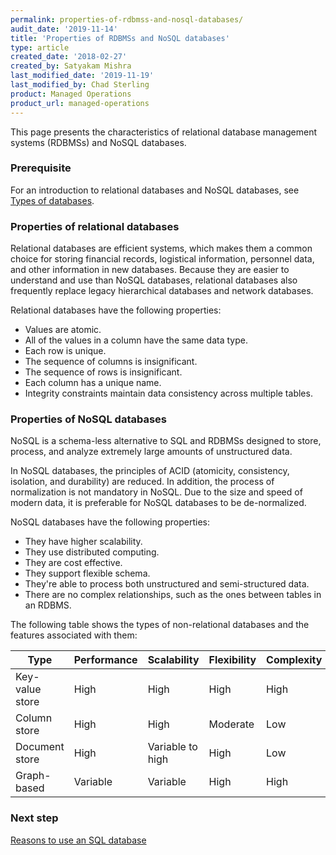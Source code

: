 ```yaml
---
permalink: properties-of-rdbmss-and-nosql-databases/
audit_date: '2019-11-14'
title: 'Properties of RDBMSs and NoSQL databases'
type: article
created_date: '2018-02-27'
created_by: Satyakam Mishra
last_modified_date: '2019-11-19'
last_modified_by: Chad Sterling
product: Managed Operations
product_url: managed-operations
---
```


This page presents the characteristics of relational database management systems (RDBMSs) and NoSQL databases.

### Prerequisite

For an introduction to relational databases and NoSQL databases, see [Types of databases](/how-to/types-of-databases).

### Properties of relational databases

Relational databases are efficient systems, which makes them a common choice
for storing financial records, logistical information, personnel data, and
other information in new databases. Because they are easier
to understand and use than NoSQL databases, relational databases also
frequently replace legacy hierarchical databases and network databases.

Relational databases have the following properties:

- Values are atomic.
- All of the values in a column have the same data type.
- Each row is unique.
- The sequence of columns is insignificant.
- The sequence of rows is insignificant.
- Each column has a unique name.
- Integrity constraints maintain data consistency across multiple tables.

### Properties of NoSQL databases

NoSQL is a schema-less alternative to SQL and RDBMSs designed to store,
process, and analyze extremely large amounts of unstructured data.

In NoSQL databases, the principles of ACID (atomicity, consistency, isolation,
and durability) are reduced. In addition, the process of normalization is not
mandatory in NoSQL. Due to the size and speed of modern data, it is preferable
for NoSQL databases to be de-normalized.

NoSQL databases have the following properties:

- They have higher scalability.
- They use distributed computing.
- They are cost effective.
- They support flexible schema.
- They're able to process both unstructured and semi-structured data.
- There are no complex relationships, such as the ones between tables in an
  RDBMS.

The following table shows the types of non-relational databases and the
features associated with them:

| Type | Performance | Scalability | Flexibility | Complexity |
|-----------------|-------------|------------------|-------------|------------|
| Key-value store | High | High | High | High |
| Column store | High | High | Moderate | Low |
| Document store | High | Variable to high | High | Low |
| Graph-based | Variable | Variable | High | High |

### Next step

[Reasons to use an SQL database](/how-to/reasons-to-use-an-sql-db)
